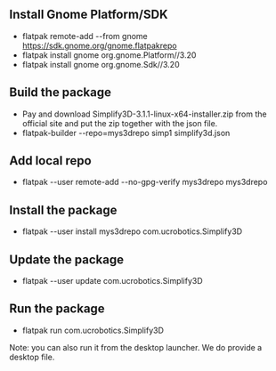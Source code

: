 
## Install Gnome Platform/SDK

 * flatpak remote-add --from gnome https://sdk.gnome.org/gnome.flatpakrepo
 * flatpak install gnome org.gnome.Platform//3.20
 * flatpak install gnome org.gnome.Sdk//3.20

## Build the package

 * Pay and download Simplify3D-3.1.1-linux-x64-installer.zip from the official
   site and put the zip together with the json file.
 * flatpak-builder --repo=mys3drepo simp1 simplify3d.json

## Add local repo

 * flatpak --user remote-add --no-gpg-verify mys3drepo mys3drepo

## Install the package

 * flatpak --user install mys3drepo com.ucrobotics.Simplify3D

## Update the package

 * flatpak --user update com.ucrobotics.Simplify3D

## Run the package

 * flatpak run com.ucrobotics.Simplify3D

 Note: you can also run it from the desktop launcher. We do provide a desktop
 file.
